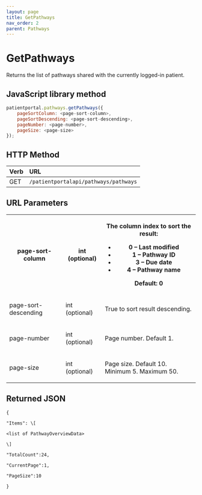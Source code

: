 ```yaml
---
layout: page
title: GetPathways
nav_order: 2
parent: Pathways
---
```


# GetPathways

Returns the list of pathways shared with the currently logged-in patient.

## JavaScript library method

```javascript
patientportal.pathways.getPathways({
    pageSortColumn: <page-sort-column>,
    pageSortDescending: <page-sort-descending>,
    pageNumber: <page-number>,
    pageSize: <page-size>
});
```

## HTTP Method

| Verb | URL                                               |
|:-----|:--------------------------------------------------|
| GET | `/patientportalapi/pathways/pathways` |

## URL Parameters

<table><tbody><tr><th><p>page-sort-column</p></th><th><p>int (optional)</p></th><th><p>The column index to sort the result:</p><ul><li>0 – Last modified</li><li>1 – Pathway ID</li><li>3 – Due date</li><li>4 – Pathway name</li></ul><p>Default: 0</p></th></tr><tr><td><p>page-sort-descending</p></td><td><p>int (optional)</p></td><td><p>True to sort result descending.</p></td></tr><tr><td><p>page-number</p></td><td><p>int (optional)</p></td><td><p>Page number. Default 1.</p></td></tr><tr><td><p>page-size</p></td><td><p>int (optional)</p></td><td><p>Page size. Default 10. Minimum 5. Maximum 50.</p></td></tr></tbody></table>

## Returned JSON

```
{

"Items": \[

<list of PathwayOverviewData>

\]

"TotalCount":24,

"CurrentPage":1,

"PageSize":10

}
```
